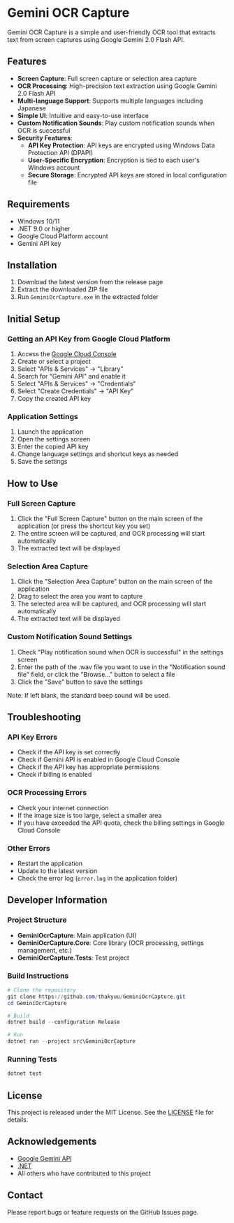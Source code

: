 # Gemini OCR Capture

Gemini OCR Capture is a simple and user-friendly OCR tool that extracts text from screen captures using Google Gemini 2.0 Flash API.

## Features

- **Screen Capture**: Full screen capture or selection area capture
- **OCR Processing**: High-precision text extraction using Google Gemini 2.0 Flash API
- **Multi-language Support**: Supports multiple languages including Japanese
- **Simple UI**: Intuitive and easy-to-use interface
- **Custom Notification Sounds**: Play custom notification sounds when OCR is successful
- **Security Features**:
  - **API Key Protection**: API keys are encrypted using Windows Data Protection API (DPAPI)
  - **User-Specific Encryption**: Encryption is tied to each user's Windows account
  - **Secure Storage**: Encrypted API keys are stored in local configuration file

## Requirements

- Windows 10/11
- .NET 9.0 or higher
- Google Cloud Platform account
- Gemini API key

## Installation

1. Download the latest version from the release page
2. Extract the downloaded ZIP file
3. Run `GeminiOcrCapture.exe` in the extracted folder

## Initial Setup

### Getting an API Key from Google Cloud Platform

1. Access the [Google Cloud Console](https://console.cloud.google.com/)
2. Create or select a project
3. Select "APIs & Services" → "Library"
4. Search for "Gemini API" and enable it
5. Select "APIs & Services" → "Credentials"
6. Select "Create Credentials" → "API Key"
7. Copy the created API key

### Application Settings

1. Launch the application
2. Open the settings screen
3. Enter the copied API key
4. Change language settings and shortcut keys as needed
5. Save the settings

## How to Use

### Full Screen Capture

1. Click the "Full Screen Capture" button on the main screen of the application (or press the shortcut key you set)
2. The entire screen will be captured, and OCR processing will start automatically
3. The extracted text will be displayed

### Selection Area Capture

1. Click the "Selection Area Capture" button on the main screen of the application
2. Drag to select the area you want to capture
3. The selected area will be captured, and OCR processing will start automatically
4. The extracted text will be displayed

### Custom Notification Sound Settings

1. Check "Play notification sound when OCR is successful" in the settings screen
2. Enter the path of the .wav file you want to use in the "Notification sound file" field, or click the "Browse..." button to select a file
3. Click the "Save" button to save the settings

Note: If left blank, the standard beep sound will be used.


## Troubleshooting

### API Key Errors

- Check if the API key is set correctly
- Check if Gemini API is enabled in Google Cloud Console
- Check if the API key has appropriate permissions
- Check if billing is enabled

### OCR Processing Errors

- Check your internet connection
- If the image size is too large, select a smaller area
- If you have exceeded the API quota, check the billing settings in Google Cloud Console

### Other Errors

- Restart the application
- Update to the latest version
- Check the error log (`error.log` in the application folder)

## Developer Information

### Project Structure

- **GeminiOcrCapture**: Main application (UI)
- **GeminiOcrCapture.Core**: Core library (OCR processing, settings management, etc.)
- **GeminiOcrCapture.Tests**: Test project

### Build Instructions

```powershell
# Clone the repository
git clone https://github.com/thakyuu/GeminiOcrCapture.git
cd GeminiOcrCapture

# Build
dotnet build --configuration Release

# Run
dotnet run --project src\GeminiOcrCapture
```

### Running Tests

```powershell
dotnet test
```

## License

This project is released under the MIT License. See the [LICENSE](LICENSE) file for details.

## Acknowledgements

- [Google Gemini API](https://ai.google.dev/gemini-api)
- [.NET](https://dotnet.microsoft.com/)
- All others who have contributed to this project

## Contact

Please report bugs or feature requests on the GitHub Issues page. 